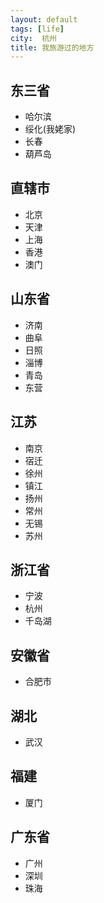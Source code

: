 ```yaml
---
layout: default
tags: [life]
city:  杭州 
title: 我旅游过的地方 
---
```



东三省
--------
+ 哈尔滨
+ 绥化(我姥家)
+ 长春
+ 葫芦岛

直辖市
----------
+ 北京
+ 天津
+ 上海
+ 香港
+ 澳门


山东省
------------
+ 济南
+ 曲阜
+ 日照
+ 淄博
+ 青岛
+ 东营

江苏
----------- 
+ 南京
+ 宿迁
+ 徐州
+ 镇江
+ 扬州
+ 常州
+ 无锡
+ 苏州

浙江省
------
+ 宁波
+ 杭州
+ 千岛湖

安徽省
------
+ 合肥市


湖北
--------
+ 武汉

福建
--------
+ 厦门

广东省
-------
+ 广州
+ 深圳
+ 珠海
